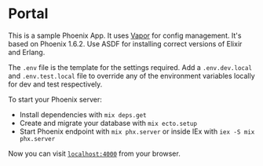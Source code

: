 # Portal

This is a sample Phoenix App. It uses [Vapor](https://github.com/elixir-toniq/vapor) for config management. It's based on Phoenix 1.6.2. Use ASDF for installing correct versions of Elixir and Erlang.

The `.env` file is the template for the settings required. Add a `.env.dev.local` and `.env.test.local` file to override any of the environment variables locally for dev and test respectively.

To start your Phoenix server:

  * Install dependencies with `mix deps.get`
  * Create and migrate your database with `mix ecto.setup`
  * Start Phoenix endpoint with `mix phx.server` or inside IEx with `iex -S mix phx.server`

Now you can visit [`localhost:4000`](http://localhost:4000) from your browser.
